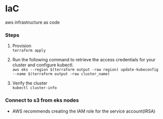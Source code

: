 # IaC
aws infrastructure as code

### Steps
1. Provision  
   `terraform apply`

2. Run the following command to retrieve the access credentials for your cluster and configure kubectl.  
   `aws eks --region $(terraform output -raw region) update-kubeconfig --name $(terraform output -raw cluster_name)
   `
3. Verify the cluster  
   `kubectl cluster-info`

### Connect to s3 from eks nodes
- AWS recommends creating the IAM role for the service account(IRSA)